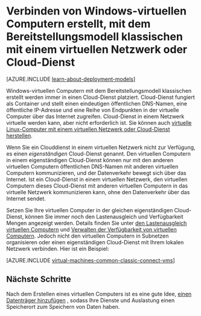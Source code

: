 <properties
    pageTitle="Verbinden von Windows virtuellen Computern in einen Cloud-Dienst | Microsoft Azure"
    description="Verbinden Sie die Windows-virtuellen Computern mit dem Bereitstellungsmodell klassischen mit einer Azure-Cloud-Dienst oder virtuelles Netzwerk erstellt."
    services="virtual-machines-windows"
    documentationCenter=""
    authors="cynthn"
    manager="timlt"
    editor=""
    tags="azure-service-management"/>

<tags
    ms.service="virtual-machines-windows"
    ms.workload="infrastructure-services"
    ms.tgt_pltfrm="vm-windows"
    ms.devlang="na"
    ms.topic="article"
    ms.date="09/27/2016"
    ms.author="cynthn"/>

# <a name="connect-windows-virtual-machines-created-with-the-classic-deployment-model-with-a-virtual-network-or-cloud-service"></a>Verbinden von Windows-virtuellen Computern erstellt, mit dem Bereitstellungsmodell klassischen mit einem virtuellen Netzwerk oder Cloud-Dienst

[AZURE.INCLUDE [learn-about-deployment-models](../../includes/learn-about-deployment-models-classic-include.md)]

Windows-virtuellen Computern mit dem Bereitstellungsmodell klassischen erstellt werden immer in einen Cloud-Dienst platziert. Cloud-Dienst fungiert als Container und stellt einen eindeutigen öffentlichen DNS-Namen, eine öffentliche IP-Adresse und eine Reihe von Endpunkten in der virtuelle Computer über das Internet zugreifen. Cloud-Dienst in einem Netzwerk virtuelle werden kann, aber nicht erforderlich ist. Sie können auch [virtuelle Linux-Computer mit einem virtuellen Netzwerk oder Cloud-Dienst herstellen](virtual-machines-linux-classic-connect-vms.md).

Wenn Sie ein Clouddienst in einem virtuellen Netzwerk nicht zur Verfügung, es einen *eigenständigen* Cloud-Dienst genannt. Den virtuellen Computern in einem eigenständigen Cloud-Dienst können nur mit den anderen virtuellen Computern öffentlichen DNS-Namen mit anderen virtuellen Computern kommunizieren, und der Datenverkehr bewegt sich über das Internet. Ist ein Cloud-Dienst in einem virtuellen Netzwerk, den virtuellen Computern dieses Cloud-Dienst mit anderen virtuellen Computern in das virtuelle Netzwerk kommunizieren kann, ohne den Datenverkehr über das Internet sendet.

Setzen Sie Ihre virtuellen Computer in der gleichen eigenständigen Cloud-Dienst, können Sie immer noch den Lastenausgleich und Verfügbarkeit Mengen angezeigt werden. Details finden Sie unter [den Lastenausgleich virtuellen Computern](virtual-machines-windows-load-balance.md) und [Verwalten der Verfügbarkeit von virtuellen Computern](virtual-machines-windows-manage-availability.md). Jedoch nicht den virtuellen Computern in Subnetzen organisieren oder einen eigenständigen Cloud-Dienst mit Ihrem lokalen Netzwerk verbinden. Hier ist ein Beispiel:

[AZURE.INCLUDE [virtual-machines-common-classic-connect-vms](../../includes/virtual-machines-common-classic-connect-vms.md)]

## <a name="next-steps"></a>Nächste Schritte

Nach dem Erstellen eines virtuellen Computers ist es eine gute Idee, [einen Datenträger hinzufügen](virtual-machines-windows-classic-attach-disk.md) , sodass Ihre Dienste und Auslastung einen Speicherort zum Speichern von Daten haben. 